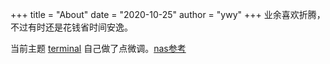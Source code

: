 +++
title = "About"
date = "2020-10-25"
author = "ywy"
+++
业余喜欢折腾，不过有时还是花钱省时间安逸。

当前主题 [terminal](https://github.com/ttys3/hugo-theme-terminal/tree/ttys3) 自己做了点微调。[nas参考](https://www.smzdm.com/fenlei/nascunchufuwuqi/post/#feed-main)


